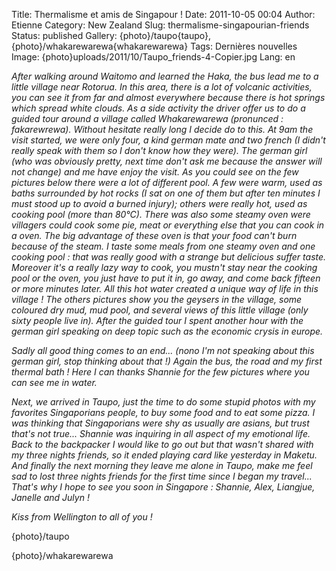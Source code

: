 Title: Thermalisme et amis de Singapour !
Date: 2011-10-05 00:04
Author: Etienne
Category: New Zealand
Slug: thermalisme-singapourian-friends
Status: published
Gallery: {photo}/taupo{taupo}, {photo}/whakarewarewa{whakarewarewa}
Tags: Dernières nouvelles
Image: {photo}uploads/2011/10/Taupo_friends-4-Copier.jpg
Lang: en

*After walking around Waitomo
and learned the Haka, the bus lead me to a little village near Rotorua.
In this area, there is a lot of volcanic activities, you can see it from
far and almost everywhere because there is hot springs which spread
white clouds. As a side activity the driver offer us to do a guided tour
around a village called Whakarewarewa (pronunced : fakarewrewa). Without
hesitate really long I decide do to this. At 9am the visit started, we
were only four, a kind german mate and two french (I didn't really speak
with them so I don't know how they were). The german girl (who was
obviously pretty, next time don't ask me because the answer will not
change) and me have enjoy the visit. As you could see on the few
pictures below there were a lot of different pool. A few were warm, used
as baths surrounded by hot rocks (I sat on one of them but after ten
minutes I must stood up to avoid a burned injury); others were really
hot, used as cooking pool (more than 80°C). There was also some steamy
oven were villagers could cook some pie, meat or everything else that
you can cook in a oven. The big advantage of these oven is that your
food can't burn because of the steam. I taste some meals from one steamy
oven and one cooking pool : that was really good with a strange but
delicious suffer taste. Moreover it's a really lazy way to cook, you
mustn't stay near the cooking pool or the oven, you just have to put it
in, go away, and come back fifteen or more minutes later. All this hot
water created a unique way of life in this village ! The others pictures
show you the geysers in the village, some coloured dry mud, mud pool,
and several views of this little village (only sixty people live in).
After the guided tour I spent another hour with the german girl speaking
on deep topic such as the economic crysis in europe.*

*Sadly all good thing comes to an end... (nono I'm not speaking about
this german girl, stop thinking about that !) Again the bus, the road
and my first thermal bath ! Here I can thanks Shannie for the few
pictures where you can see me in water.*

*Next, we arrived in Taupo, just the time to do some stupid photos with
my favorites Singaporians people, to buy some food and to eat some
pizza. I was thinking that Singaporians were shy as usually are asians,
but trust that's not true... Shannie was inquiring in all aspect of my
emotional life. Back to the backpacker I would like to go out but that
wasn't shared with my three nights friends, so it ended playing card
like yesterday in Maketu. And finally the next morning they leave me
alone in Taupo, make me feel sad to lost three nights friends for the
first time since I began my travel... That's why I hope to see you soon
in Singapore : Shannie, Alex, Liangjue, Janelle and Julyn !*

*Kiss from Wellington to all of you !*

{photo}/taupo

{photo}/whakarewarewa
